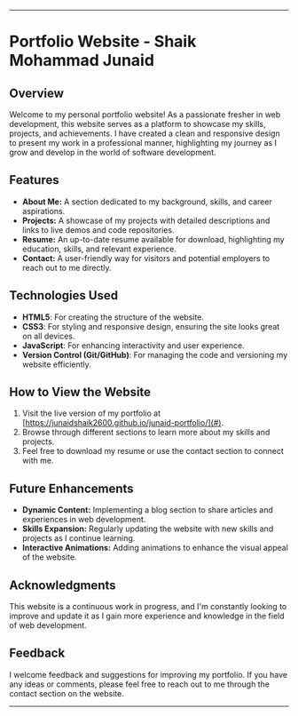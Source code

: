 ___
# Portfolio Website - Shaik Mohammad Junaid

## Overview
Welcome to my personal portfolio website! As a passionate fresher in web development, this website serves as a platform to showcase my skills, projects, and achievements. I have created a clean and responsive design to present my work in a professional manner, highlighting my journey as I grow and develop in the world of software development.

## Features
- **About Me:** A section dedicated to my background, skills, and career aspirations.
- **Projects:** A showcase of my projects with detailed descriptions and links to live demos and code repositories.
- **Resume:** An up-to-date resume available for download, highlighting my education, skills, and relevant experience.
- **Contact:** A user-friendly way for visitors and potential employers to reach out to me directly.

## Technologies Used
- **HTML5**: For creating the structure of the website.
- **CSS3**: For styling and responsive design, ensuring the site looks great on all devices.
- **JavaScript**: For enhancing interactivity and user experience.
- **Version Control (Git/GitHub)**: For managing the code and versioning my website efficiently.

## How to View the Website
1. Visit the live version of my portfolio at [https://junaidshaik2600.github.io/junaid-portfolio/](#).
2. Browse through different sections to learn more about my skills and projects.
3. Feel free to download my resume or use the contact section to connect with me.

## Future Enhancements
- **Dynamic Content:** Implementing a blog section to share articles and experiences in web development.
- **Skills Expansion:** Regularly updating the website with new skills and projects as I continue learning.
- **Interactive Animations:** Adding animations to enhance the visual appeal of the website.

## Acknowledgments
This website is a continuous work in progress, and I'm constantly looking to improve and update it as I gain more experience and knowledge in the field of web development.

## Feedback
I welcome feedback and suggestions for improving my portfolio. If you have any ideas or comments, please feel free to reach out to me through the contact section on the website.

---
